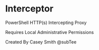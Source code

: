 Interceptor
===========

PowerShell HTTP(s) Intercepting Proxy

Requires Local Administrative Permissions

Created By Casey Smith @subTee

